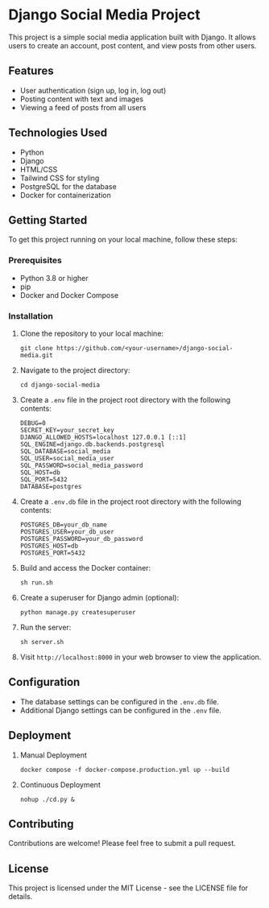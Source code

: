 # Django Social Media Project

This project is a simple social media application built with Django. It allows users to create an account, post content, and view posts from other users.

## Features

- User authentication (sign up, log in, log out)
- Posting content with text and images
- Viewing a feed of posts from all users

## Technologies Used

- Python
- Django
- HTML/CSS
- Tailwind CSS for styling
- PostgreSQL for the database
- Docker for containerization

## Getting Started

To get this project running on your local machine, follow these steps:

### Prerequisites

- Python 3.8 or higher
- pip
- Docker and Docker Compose

### Installation

1. Clone the repository to your local machine:
   ```
   git clone https://github.com/<your-username>/django-social-media.git
   ```
2. Navigate to the project directory:
   ```
   cd django-social-media
   ```
3. Create a `.env` file in the project root directory with the following contents:
   ```
   DEBUG=0
   SECRET_KEY=your_secret_key
   DJANGO_ALLOWED_HOSTS=localhost 127.0.0.1 [::1]
   SQL_ENGINE=django.db.backends.postgresql
   SQL_DATABASE=social_media
   SQL_USER=social_media_user
   SQL_PASSWORD=social_media_password
   SQL_HOST=db
   SQL_PORT=5432
   DATABASE=postgres
   ```
4. Create a `.env.db` file in the project root directory with the following contents:
   ```
   POSTGRES_DB=your_db_name
   POSTGRES_USER=your_db_user
   POSTGRES_PASSWORD=your_db_password
   POSTGRES_HOST=db
   POSTGRES_PORT=5432
   ```
5. Build and access the Docker container:
   ```
   sh run.sh
   ```
6. Create a superuser for Django admin (optional):
   ```
   python manage.py createsuperuser
   ```
7. Run the server:
   ```
   sh server.sh
   ```
8. Visit `http://localhost:8000` in your web browser to view the application.

## Configuration

- The database settings can be configured in the `.env.db` file.
- Additional Django settings can be configured in the `.env` file.

## Deployment
1. Manual Deployment
   ```
   docker compose -f docker-compose.production.yml up --build
   ```
2. Continuous Deployment
   ```
   nohup ./cd.py &
   ```

## Contributing

Contributions are welcome! Please feel free to submit a pull request.

## License

This project is licensed under the MIT License - see the LICENSE file for details.
